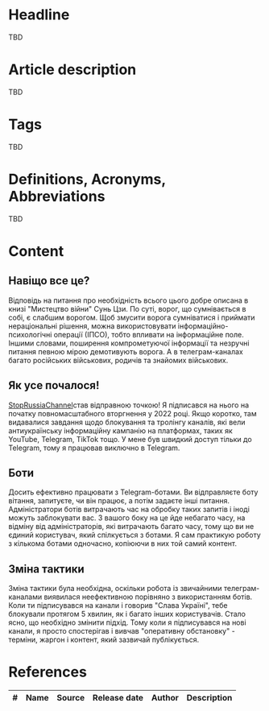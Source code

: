 # Headline
TBD

# Article description
TBD 

# Tags
TBD

# Definitions, Acronyms, Abbreviations
TBD

# Content

## Навіщо все це?
Відповідь на питання про необхідність всього цього добре описана в книзі "Мистецтво війни" Сунь Цзи.
По суті, ворог, що сумнівається в собі, є слабшим ворогом.
Щоб змусити ворога сумніватися і приймати нераціональні рішення, можна використовувати інформаційно-психологічні операції (ІПСО), тобто впливати на інформаційне поле.
Іншими словами, поширення компрометуючої інформації та незручні питання певною мірою демотивують ворога.
А в телеграм-каналах багато російських військових, родичів та знайомих військових.

## Як усе почалося!
[StopRussiaChannel](https://t.me/+EbXZHBfHXbszY2I6)став відправною точкою!
Я підписався на нього на початку повномасштабного вторгнення у 2022 році.
Якщо коротко, там видавалися завдання щодо блокування та тролінгу каналів, які вели антиукраїнську інформаційну кампанію на платформах, таких як YouTube, Telegram, TikTok тощо. 
У мене був швидкий доступ тільки до Telegram, тому я працював виключно в Telegram.

## Боти
Досить ефективно працювати з Telegram-ботами.
Ви відправляєте боту вітання, запитуєте, чи він працює, а потім задаєте інші питання.
Адміністратори ботів витрачають час на обробку таких запитів і іноді можуть заблокувати вас.
З вашого боку на це йде небагато часу, на відміну від адміністраторів, які витрачають багато часу, тому що ви не єдиний користувач, який спілкується з ботами.
Я сам практикую роботу з кількома ботами одночасно, копіюючи в них той самий контент.

## Зміна тактики
Зміна тактики була необхідна, оскільки робота із звичайними телеграм-каналами виявилася неефективною порівняно з використанням ботів.
Коли ти підписувався на канали і говорив "Слава Україні", тебе блокували протягом 5 хвилин, як і багато інших користувачів.
Стало ясно, що необхідно змінити підхід.
Тому коли я підписувався на нові канали, я просто спостерігав і вивчав "оперативну обстановку" - терміни, жаргон і контент, який зазвичай публікується.

# References
| # | Name                 | Source                | Release date           |  Author                 | Description   |
| - | ---------------------|---------------------- |----------------------- | ----------------------- |:-------------:|


